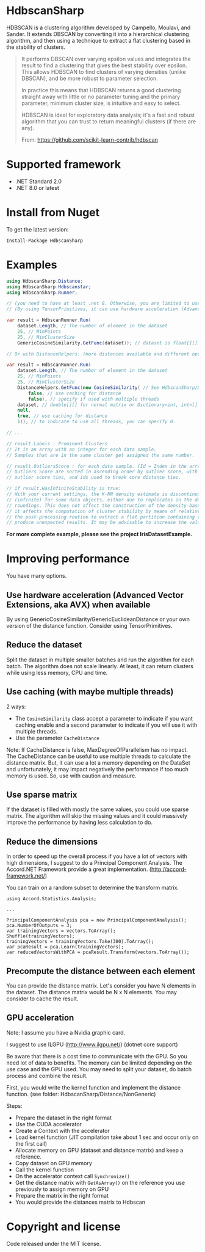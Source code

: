 # HdbscanSharp
HDBSCAN is a clustering algorithm developed by Campello, Moulavi, and Sander. It extends DBSCAN by converting it into a hierarchical clustering algorithm, and then using a technique to extract a flat clustering based in the stability of clusters.

> It performs DBSCAN over varying epsilon values and integrates the result to find a clustering that gives the best stability over epsilon. This allows HDBSCAN to find clusters of varying densities (unlike DBSCAN), and be more robust to parameter selection.
> 
> In practice this means that HDBSCAN returns a good clustering straight away with little or no parameter tuning and the primary parameter, minimum cluster size, is intuitive and easy to select.
> 
> HDBSCAN is ideal for exploratory data analysis; it's a fast and robust algorithm that you can trust to return meaningful clusters (if there are any).
> 
> From: https://github.com/scikit-learn-contrib/hdbscan

# Supported framework
- .NET Standard 2.0
- .NET 8.0 or latest

# Install from Nuget
To get the latest version:
```
Install-Package HdbscanSharp
```

# Examples
```csharp
using HdbscanSharp.Distance;
using HdbscanSharp.Hdbscanstar;
using HdbscanSharp.Runner;

// (you need to have at least .net 8. Otherwise, you are limited to use DistanceHelpers since GenericCosineSimilarity use TensorPrimitives for generic math)
// (By using TensorPrimitives, it can use hardware acceleration (Advanced Vector Extensions, aka AVX) when available)

var result = HdbscanRunner.Run(
    dataset.Length, // The number of element in the dataset
    25, // MinPoints
    25, // MinClusterSize
    GenericCosineSimilarity.GetFunc(dataset)); // dataset is float[][] or double[][]. You may also use GenericEuclideanDistance for euclidean distance.

// Or with DistanceHelpers: (more distances available and different options like sparse matrix, caching and multi-threading)

var result = HdbscanRunner.Run(
    dataset.Length, // The number of element in the dataset
    25, // MinPoints
    25, // MinClusterSize
    DistanceHelpers.GetFunc(new CosineSimilarity( // See HdbscanSharp/Distance/NonGeneric folder for more distance function
        false, // use caching for distance
        false), // specify if used with multiple threads
    dataset, // double[][] for normal matrix or Dictionary<int, int>[] for sparse matrix
    null,
    true, // use caching for distance
    1)); // to indicate to use all threads, you can specify 0.

// ...

// result.Labels : Prominent Clusters
// It is an array with an integer for each data sample.
// Samples that are in the same cluster get assigned the same number.

// result.OutliersScore : for each data sample. (Id = Index in the array)
// Outliers Score are sorted in ascending order by outlier score, with core distances used to break
// outlier score ties, and ids used to break core distance ties.

// if result.HasInfiniteStability is true:
// With your current settings, the K-NN density estimate is discontinuous as it is not well-defined
// (infinite) for some data objects, either due to replicates in the data (not a set) or due to numerical
// roundings. This does not affect the construction of the density-based clustering hierarchy, but
// it affects the computation of cluster stability by means of relative excess of mass. For this reason,
// the post-processing routine to extract a flat partition containing the most stable clusters may
// produce unexpected results. It may be advisable to increase the value of MinPoints and/or MinClusterSize.
```

**For more complete example, please see the project IrisDatasetExample.**

# Improving performance

You have many options.

## Use hardware acceleration (Advanced Vector Extensions, aka AVX) when available

By using GenericCosineSimilarity/GenericEuclideanDistance or your own version of the distance function. Consider using TensorPrimitives.

## Reduce the dataset

Split the dataset in multiple smaller batches and run the algorithm for each batch.
The algorithm does not scale linearly.
At least, it can return clusters while using less memory, CPU and time.

## Use caching (with maybe multiple threads)

2 ways:

- The `CosineSimilarity` class accept a parameter to indicate if you want caching enable and a second parameter to indicate if you will use it with multiple threads.
- Use the parameter `CacheDistance`

Note:
If CacheDistance is false, MaxDegreeOfParallelism has no impact.
The CacheDistance can be useful to use multiple threads to calculate the distance matrix.
But, it can use a lot a memory depending on the DataSet and unfortunately, it may impact negatively the performance if too much memory is used. So, use with caution and measure.

## Use sparse matrix

If the dataset is filled with mostly the same values, you could use sparse matrix.
The algorithm will skip the missing values and it could massively improve the performance by having less calculation to do.

## Reduce the dimensions

In order to speed up the overall process if you have a lot of vectors with high dimensions, I suggest to do a Principal Component Analysis.
The Accord.NET Framework provide a great implementation. (http://accord-framework.net/)

You can train on a random subset to determine the transform matrix.

```
using Accord.Statistics.Analysis;

...

PrincipalComponentAnalysis pca = new PrincipalComponentAnalysis();
pca.NumberOfOutputs = 3;
var trainingVectors = vectors.ToArray();
Shuffle(trainingVectors);
trainingVectors = trainingVectors.Take(300).ToArray();
var pcaResult = pca.Learn(trainingVectors);
var reducedVectorsWithPCA = pcaResult.Transform(vectors.ToArray());
```

## Precompute the distance between each element

You can provide the distance matrix. Let's consider you have N elements in the dataset. The distance matrix would be N x N elements. You may consider to cache the result.

## GPU acceleration

Note: I assume you have a Nvidia graphic card.

I suggest to use ILGPU (http://www.ilgpu.net/) (dotnet core support)

Be aware that there is a cost time to communicate with the GPU. So you need lot of data to benefits. The memory can be limited depending on the use case and the GPU used. You may need to split your dataset, do batch process and combine the result.

First, you would write the kernel function and implement the distance function. (see folder: HdbscanSharp/Distance/NonGeneric)

Steps:

- Prepare the dataset in the right format
- Use the CUDA accelerator
- Create a Context with the accelerator
- Load kernel function (JIT compilation take about 1 sec and occur only on the first call)
- Allocate memory on GPU (dataset and distance matrix) and keep a reference.
- Copy dataset on GPU memory
- Call the kernel function
- On the accelerator context call `Synchronize()`
- Get the distance matrix with `GetAsArray()` on the reference you use previously to assign memory on GPU
- Prepare the matrix in the right format
- You would provide the distances matrix to Hdbscan

# Copyright and license
Code released under the MIT license.
